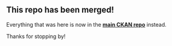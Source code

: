 ## This repo has been merged!

Everything that was here is now in the **[main CKAN repo](https://github.com/KSP-CKAN/CKAN)** instead.

Thanks for stopping by!
